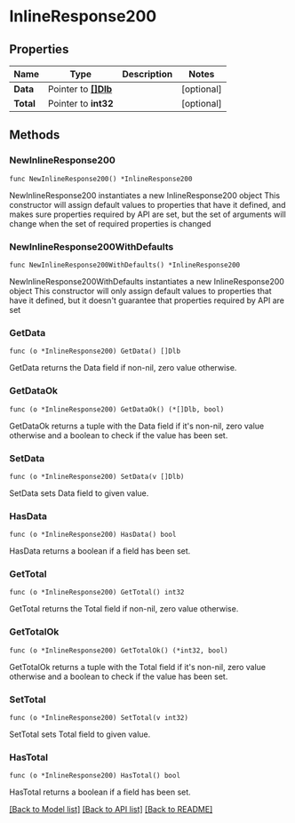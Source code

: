 # InlineResponse200

## Properties

Name | Type | Description | Notes
------------ | ------------- | ------------- | -------------
**Data** | Pointer to [**[]Dlb**](Dlb.md) |  | [optional] 
**Total** | Pointer to **int32** |  | [optional] 

## Methods

### NewInlineResponse200

`func NewInlineResponse200() *InlineResponse200`

NewInlineResponse200 instantiates a new InlineResponse200 object
This constructor will assign default values to properties that have it defined,
and makes sure properties required by API are set, but the set of arguments
will change when the set of required properties is changed

### NewInlineResponse200WithDefaults

`func NewInlineResponse200WithDefaults() *InlineResponse200`

NewInlineResponse200WithDefaults instantiates a new InlineResponse200 object
This constructor will only assign default values to properties that have it defined,
but it doesn't guarantee that properties required by API are set

### GetData

`func (o *InlineResponse200) GetData() []Dlb`

GetData returns the Data field if non-nil, zero value otherwise.

### GetDataOk

`func (o *InlineResponse200) GetDataOk() (*[]Dlb, bool)`

GetDataOk returns a tuple with the Data field if it's non-nil, zero value otherwise
and a boolean to check if the value has been set.

### SetData

`func (o *InlineResponse200) SetData(v []Dlb)`

SetData sets Data field to given value.

### HasData

`func (o *InlineResponse200) HasData() bool`

HasData returns a boolean if a field has been set.

### GetTotal

`func (o *InlineResponse200) GetTotal() int32`

GetTotal returns the Total field if non-nil, zero value otherwise.

### GetTotalOk

`func (o *InlineResponse200) GetTotalOk() (*int32, bool)`

GetTotalOk returns a tuple with the Total field if it's non-nil, zero value otherwise
and a boolean to check if the value has been set.

### SetTotal

`func (o *InlineResponse200) SetTotal(v int32)`

SetTotal sets Total field to given value.

### HasTotal

`func (o *InlineResponse200) HasTotal() bool`

HasTotal returns a boolean if a field has been set.


[[Back to Model list]](../README.md#documentation-for-models) [[Back to API list]](../README.md#documentation-for-api-endpoints) [[Back to README]](../README.md)


